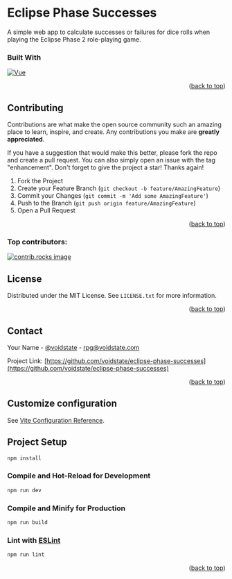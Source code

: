 # Eclipse Phase Successes

A simple web app to calculate successes or failures for dice rolls when playing the Eclipse Phase 2 role-playing game.

### Built With

[![Vue][Vue.js]][Vue-url]

<p align="right">(<a href="#readme-top">back to top</a>)</p>

<!-- CONTRIBUTING -->
## Contributing

Contributions are what make the open source community such an amazing place to learn, inspire, and create. Any contributions you make are **greatly appreciated**.

If you have a suggestion that would make this better, please fork the repo and create a pull request. You can also simply open an issue with the tag "enhancement".
Don't forget to give the project a star! Thanks again!

1. Fork the Project
2. Create your Feature Branch (`git checkout -b feature/AmazingFeature`)
3. Commit your Changes (`git commit -m 'Add some AmazingFeature'`)
4. Push to the Branch (`git push origin feature/AmazingFeature`)
5. Open a Pull Request

<p align="right">(<a href="#readme-top">back to top</a>)</p>

### Top contributors:

<a href="https://github.com/voidstate/eclipse-phase-successes/graphs/contributors">
  <img src="https://contrib.rocks/image?repo=voidstate/eclipse-phase-successes" alt="contrib.rocks image" />
</a>

<!-- LICENSE -->
## License

Distributed under the MIT License. See `LICENSE.txt` for more information.

<p align="right">(<a href="#readme-top">back to top</a>)</p>

<!-- CONTACT -->
## Contact

Your Name - [@voidstate](https://twitter.com/voidstate) - rpg@voidstate.com

Project Link: [https://github.com/voidstate/eclipse-phase-successes](https://github.com/voidstate/eclipse-phase-successes)

<p align="right">(<a href="#readme-top">back to top</a>)</p>

## Customize configuration

See [Vite Configuration Reference](https://vite.dev/config/).

## Project Setup

```sh
npm install
```

### Compile and Hot-Reload for Development

```sh
npm run dev
```

### Compile and Minify for Production

```sh
npm run build
```

### Lint with [ESLint](https://eslint.org/)

```sh
npm run lint
```

<p align="right">(<a href="#readme-top">back to top</a>)</p>

<!-- MARKDOWN LINKS & IMAGES -->
<!-- https://www.markdownguide.org/basic-syntax/#reference-style-links -->
<!-- https://www.markdownguide.org/basic-syntax/#reference-style-links -->
[contributors-shield]: https://img.shields.io/github/contributors/voidstate/eclipse-phase-successes.svg?style=for-the-badge
[contributors-url]: https://github.com/voidstate/eclipse-phase-successes/graphs/contributors
[forks-shield]: https://img.shields.io/github/forks/voidstate/eclipse-phase-successes.svg?style=for-the-badge
[forks-url]: https://github.com/voidstate/eclipse-phase-successes/network/members
[stars-shield]: https://img.shields.io/github/stars/voidstate/eclipse-phase-successes.svg?style=for-the-badge
[stars-url]: https://github.com/voidstate/eclipse-phase-successes/stargazers
[issues-shield]: https://img.shields.io/github/issues/voidstate/eclipse-phase-successes.svg?style=for-the-badge
[issues-url]: https://github.com/voidstate/eclipse-phase-successes/issues
[license-shield]: https://img.shields.io/github/license/voidstate/eclipse-phase-successes.svg?style=for-the-badge
[license-url]: https://github.com/voidstate/eclipse-phase-successes/blob/master/LICENSE.txt
[Vue.js]: https://img.shields.io/badge/Vue.js-35495E?style=for-the-badge&logo=vuedotjs&logoColor=4FC08D
[Vue-url]: https://vuejs.org/